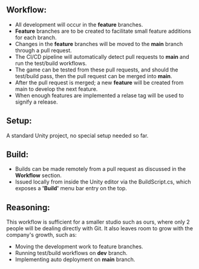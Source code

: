 ## Workflow:
- All development will occur in the **feature** branches.
- **Feature** branches are to be created to facilitate small feature additions for each branch.
- Changes in the **feature** branches will be moved to the **main** branch through a pull request.
- The CI/CD pipeline will automatically detect pull requests to **main** and run the test/build workflows.
- The game can be tested from these pull requests, and should the test/build pass, then the pull request can be merged into **main**.
- After the pull request is merged; a new **feature** will be created from main to develop the next feature.
- When enough features are implemented a relase tag will be used to signify a release.

## Setup:
A standard Unity project, no special setup needed so far.

## Build:
- Builds can be made remotely from a pull request as discussed in the **Workflow** section.
- Issued locally from inside the Unity editor via the BuildScript.cs, which exposes a **'Build'** menu bar entry on the top.

## Reasoning:
This workflow is sufficient for a smaller studio such as ours, where only 2 people will be dealing directly with Git.
It also leaves room to grow with the company's growth, such as:
- Moving the development work to feature branches.
- Running test/build workflows on **dev** branch.
- Implementing auto deployment on **main** branch.
